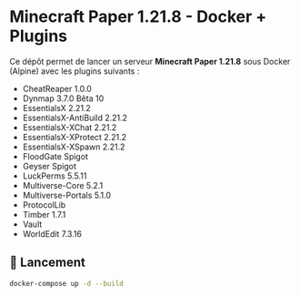 # Minecraft Paper 1.21.8 - Docker + Plugins
Ce dépôt permet de lancer un serveur **Minecraft Paper 1.21.8** sous Docker (Alpine) avec les plugins suivants :
- CheatReaper				1.0.0
- Dynmap					3.7.0 Bêta 10
- EssentialsX 				2.21.2
- EssentialsX-AntiBuild 	2.21.2
- EssentialsX-XChat			2.21.2
- EssentialsX-XProtect		2.21.2
- EssentialsX-XSpawn		2.21.2
- FloodGate	Spigot			
- Geyser Spigot				
- LuckPerms 				5.5.11
- Multiverse-Core 			5.2.1
- Multiverse-Portals 		5.1.0
- ProtocolLib				
- Timber					1.7.1
- Vault						
- WorldEdit					7.3.16


## 🚀 Lancement

```bash
docker-compose up -d --build